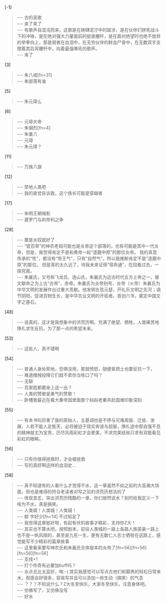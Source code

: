 
[-1] 
>--- 古的圣歌<br>
>--- 来了来了<br>
>--- 有歌声自混沌而来，这歌是在磅礴泥泞中的跋涉，是在伙伴们拼死战斗下的冲锋，是在绝对强大力量面前的挺直腰杆，是在面对绝望时也绝不放弃的举拳向上，那是弱者在血泪中，在无穷伙伴的鲜血尸骨中，在无数双手支撑着其后背腰杆中，向着最强嘶吼的歌声。<br>
>--- 来了<br>

[3] 
>--- 朱八戒[fn=31]<br>
>--- 朱部落有谁<br>

[5] 
>--- 朱元璋么<br>

[6] 
>--- 元璋大帝<br>
>--- 朱钢烈[fn=4]<br>
>--- 朱重八<br>
>--- 元璋<br>
>--- 朱元璋？<br>

[11] 
>--- 万族八旗<br>

[12] 
>--- 禁地人类吧<br>
>--- 我的直觉告诉我，这个族长可能是穿越者<br>

[17] 
>--- 朱明王朝缩影<br>
>--- 婆罗门与刹帝利之争<br>

[28] 
>--- 要是炎奴就好了<br>
>--- “尝百草”的神农老祖可能也是炎帝这个部落的，也有可能是其中一代炎帝，但是，我觉得肯定不是和黄帝一起“逐鹿中原”的那位炎帝。 我的真意传承的“性”，都没有“帝王气”，只有“自然气”，所以我推断肯定不是“逐鹿中原”的那位。         但是真的太久远了，待我未来证得“宿命通”，在回看过去，一探究竟。<br>
>--- 朱襄氏，又号称飞龙氏、连山氏，朱襄氏为远古时代五方上帝之一，被文献命之为上古“古帝”、赤帝。朱襄氏为炎帝别号，炎帝（火帝）朱襄氏为中华文明的发展作出过重大贡献。他发明五弦元瑟，开礼乐文明之先河；调节阴阳，促进百物生长，是中华农业文明的开拓者。首创六书，奠定中国文字之基石。<br>

[48] 
>--- 说真的，这才是我想象中的洪荒历啊。充满了绝望、牺牲，人类痛苦地挣扎求生反抗，为了那一点的希望未来。<br>

[53] 
>--- 这些人，真不错啊<br>

[54] 
>--- 普通人身处死地，恐惧没用，那就愤怒，随便拿把土也要反抗一下，<br>
>--- 难道缴械投降它们就不拿你当牲口了吗？<br>
>--- 无聊<br>
>--- 百家姓都要来上这一出？<br>
>--- 人类的赞歌是勇气的赞歌！<br>
>--- 卧槽我最近在看大秦帝国里面那个赳赳老秦共赴国难印象深刻<br>

[55] 
>--- 有本书叫厉害了我的原始人，主基调也是不停与灾难周旋、迁徙、发展，人若不能人定胜天，必将被迫于现实奔波与屈服，挣扎途中那自强不息的精神就尤为宝贵，历尽风雨彩虹才会更美，不求完美结局只求有双能看见彩虹的眼眸。<br>

[56] 
>--- 只有你值得拯救时，才会被拯救<br>
>--- 写的真好啊这样的血泪史…<br>

[58] 
>--- 真不知道有的人看什么才觉得不水，这一章虽然不如之前的大高潮大场面，但也是难得的符合老读者对写之前的洪荒历想法的了<br>
>--- 体现意志，突出洪荒历残酷的一章，你们居然说水？到时给我定义一下啥为不水，真是搞笑。<br>
>--- 人类城！人类城！人类城！<br>
>--- 额 字好少[fn=14] 不过知足了<br>
>--- 我觉得这章挺好呀，有起有伏的故事才精彩，支持你Z大！<br>
>--- 其实也不算水吧，按照剧本，前往人类城的一路上各路人族英豪一路上也不是一帆风顺的，甚至是九死一生，更有无数仁人志士牺牲在这路上，感觉能写不少精彩的篇章故事<br>
>--- 这里看来要写神农氏和朱襄氏合体版本的炎帝了[fn=56][fn=56][fn=56][fn=56]<br>
>--- 支线+1<br>
>--- 打个传奇有必要加buff吗？<br>
>--- 水点总比太监好，唉:-(   其实我感觉可以写点古他们和脚男的轻松日常来水，观感会好很多，容易写并且可以添加一些生动（搞笑）的气息<br>
>--- ？？？不知说什么？Z大冬至快乐，大家冬至快乐，注意身体吧。<br>
>--- 仿佛写了，又仿佛没写<br>
>--- 好水<br>
